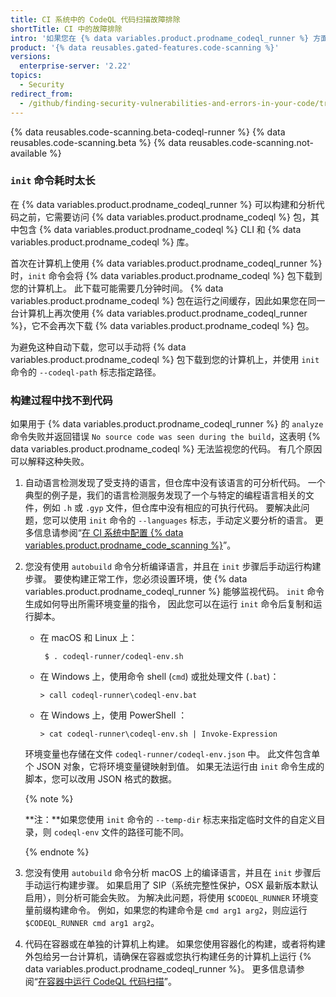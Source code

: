 ```yaml
---
title: CI 系统中的 CodeQL 代码扫描故障排除
shortTitle: CI 中的故障排除
intro: '如果您在 {% data variables.product.prodname_codeql_runner %} 方面遇到问题，可使用这些提示来排除故障。'
product: '{% data reusables.gated-features.code-scanning %}'
versions:
  enterprise-server: '2.22'
topics:
  - Security
redirect_from:
  - /github/finding-security-vulnerabilities-and-errors-in-your-code/troubleshooting-codeql-code-scanning-in-your-ci-system
---
```


<!--See /content/code-security/secure-coding for the latest version of this article -->

{% data reusables.code-scanning.beta-codeql-runner %}
{% data reusables.code-scanning.beta %}
{% data reusables.code-scanning.not-available %}

### `init` 命令耗时太长

在 {% data variables.product.prodname_codeql_runner %} 可以构建和分析代码之前，它需要访问 {% data variables.product.prodname_codeql %} 包，其中包含 {% data variables.product.prodname_codeql %} CLI 和 {% data variables.product.prodname_codeql %} 库。

首次在计算机上使用 {% data variables.product.prodname_codeql_runner %} 时，`init` 命令会将 {% data variables.product.prodname_codeql %} 包下载到您的计算机上。 此下载可能需要几分钟时间。
{% data variables.product.prodname_codeql %} 包在运行之间缓存，因此如果您在同一台计算机上再次使用 {% data variables.product.prodname_codeql_runner %}，它不会再次下载 {% data variables.product.prodname_codeql %} 包。

为避免这种自动下载，您可以手动将 {% data variables.product.prodname_codeql %} 包下载到您的计算机上，并使用 `init` 命令的 `--codeql-path` 标志指定路径。

### 构建过程中找不到代码

如果用于 {% data variables.product.prodname_codeql_runner %} 的 `analyze` 命令失败并返回错误 `No source code was seen during the build`，这表明 {% data variables.product.prodname_codeql %} 无法监视您的代码。 有几个原因可以解释这种失败。

1. 自动语言检测发现了受支持的语言，但仓库中没有该语言的可分析代码。 一个典型的例子是，我们的语言检测服务发现了一个与特定的编程语言相关的文件，例如 `.h` 或 `.gyp` 文件，但仓库中没有相应的可执行代码。 要解决此问题，您可以使用 `init` 命令的 `--languages` 标志，手动定义要分析的语言。 更多信息请参阅“[在 CI 系统中配置 {% data variables.product.prodname_code_scanning %}](/github/finding-security-vulnerabilities-and-errors-in-your-code/configuring-codeql-code-scanning-in-your-ci-system)”。

1. 您没有使用 `autobuild` 命令分析编译语言，并且在 `init` 步骤后手动运行构建步骤。 要使构建正常工作，您必须设置环境，使 {% data variables.product.prodname_codeql_runner %} 能够监视代码。 `init` 命令生成如何导出所需环境变量的指令， 因此您可以在运行 `init` 命令后复制和运行脚本。
   - 在 macOS 和 Linux 上：
     ```shell
      $ . codeql-runner/codeql-env.sh
     ```
   - 在 Windows 上，使用命令 shell (`cmd`) 或批处理文件 (`.bat`)：
     ```shell
     > call codeql-runner\codeql-env.bat
     ```
   - 在 Windows 上，使用 PowerShell ：
     ```shell
     > cat codeql-runner\codeql-env.sh | Invoke-Expression
     ```

   环境变量也存储在文件 `codeql-runner/codeql-env.json` 中。 此文件包含单个 JSON 对象，它将环境变量键映射到值。 如果无法运行由 `init` 命令生成的脚本，您可以改用 JSON 格式的数据。

   {% note %}

   **注：**如果您使用 `init` 命令的 `--temp-dir` 标志来指定临时文件的自定义目录，则 `codeql-env` 文件的路径可能不同。

   {% endnote %}

1. 您没有使用 `autobuild` 命令分析 macOS 上的编译语言，并且在 `init` 步骤后手动运行构建步骤。 如果启用了 SIP（系统完整性保护，OSX 最新版本默认启用），则分析可能会失败。 为解决此问题，将使用 `$CODEQL_RUNNER` 环境变量前缀构建命令。 例如，如果您的构建命令是 `cmd arg1 arg2`，则应运行 `$CODEQL_RUNNER cmd arg1 arg2`。

1. 代码在容器或在单独的计算机上构建。 如果您使用容器化的构建，或者将构建外包给另一台计算机，请确保在容器或您执行构建任务的计算机上运行 {% data variables.product.prodname_codeql_runner %}。 更多信息请参阅“[在容器中运行 CodeQL 代码扫描](/github/finding-security-vulnerabilities-and-errors-in-your-code/running-codeql-code-scanning-in-a-container)”。
